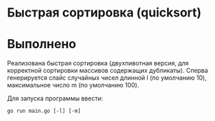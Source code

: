 # Быстрая сортировка (quicksort)

# Выполнено

Реализована быстрая сортировка (двухпивотная версия, для корректной сортировки массивов содержащих дубликаты). Сперва генерируется слайс случайных чисел длинной l (по умолчанию 10), максимальное число m (по умолчанию 100). 

Для запуска программы ввести:
 ```
 go run main.go [-l] [-m]
 ```

